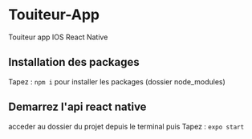 # Touiteur-App
Touiteur app IOS React Native 

## Installation des packages
Tapez : `npm i` pour installer les packages  (dossier node_modules)

## Demarrez l'api react native
acceder au dossier du projet depuis le terminal puis
Tapez : `expo start`
